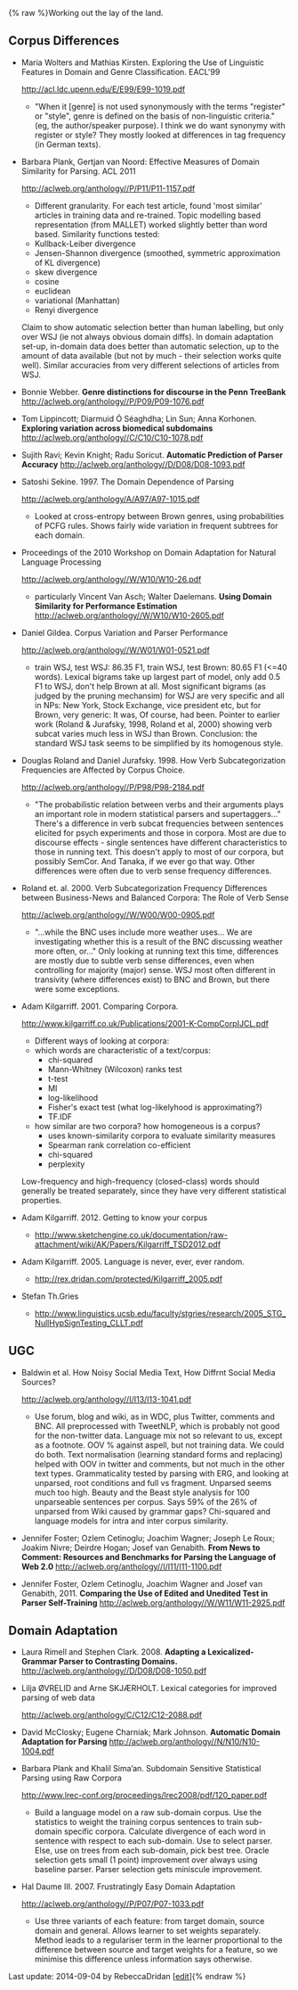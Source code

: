 {% raw %}Working out the lay of the land.

## Corpus Differences

- Maria Wolters and Mathias Kirsten. Exploring the Use of Linguistic
Features in Domain and Genre Classification. EACL'99
  
  <http://acl.ldc.upenn.edu/E/E99/E99-1019.pdf>
  
  - "When it \[genre\] is not used synonymously with the terms
"register" or "style", genre is defined on the basis of
non-linguistic criteria." (eg, the author/speaker purpose). I
think we do want synonymy with register or style? They mostly
looked at differences in tag frequency (in German texts).
- Barbara Plank, Gertjan van Noord: Effective Measures of Domain
Similarity for Parsing. ACL 2011
  
  <http://aclweb.org/anthology//P/P11/P11-1157.pdf>
  
  - Different granularity. For each test article, found 'most
similar' articles in training data and re-trained. Topic
modelling based representation (from MALLET) worked slightly
better than word based. Similarity functions tested:
  - Kullback-Leiber divergence
  - Jensen-Shannon divergence (smoothed, symmetric approximation of
KL divergence)
  - skew divergence
  - cosine
  - euclidean
  - variational (Manhattan)
  - Renyi divergence
  
  Claim to show automatic selection better than human labelling, but
only over WSJ (ie not always obvious domain diffs). In domain
adaptation set-up, in-domain data does better than automatic
selection, up to the amount of data available (but not by much -
their selection works quite well). Similar accuracies from very
different selections of articles from WSJ.
- Bonnie Webber. **Genre distinctions for discourse in the Penn
TreeBank** <http://aclweb.org/anthology//P/P09/P09-1076.pdf>
- Tom Lippincott; Diarmuid Ó Séaghdha; Lin Sun; Anna Korhonen.
**Exploring variation across biomedical subdomains**
<http://aclweb.org/anthology//C/C10/C10-1078.pdf>
- Sujith Ravi; Kevin Knight; Radu Soricut. **Automatic Prediction of
Parser Accuracy** <http://aclweb.org/anthology//D/D08/D08-1093.pdf>
- Satoshi Sekine. 1997. The Domain Dependence of Parsing
  
  <http://aclweb.org/anthology/A/A97/A97-1015.pdf>
  
  - Looked at cross-entropy between Brown genres, using
probabilities of PCFG rules. Shows fairly wide variation in
frequent subtrees for each domain.
- Proceedings of the 2010 Workshop on Domain Adaptation for Natural
Language Processing
  
  <http://aclweb.org/anthology//W/W10/W10-26.pdf>
  
  - particularly Vincent Van Asch; Walter Daelemans. **Using Domain
Similarity for Performance Estimation**
<http://aclweb.org/anthology//W/W10/W10-2605.pdf>
- Daniel Gildea. Corpus Variation and Parser Performance
  
  <http://aclweb.org/anthology//W/W01/W01-0521.pdf>
  
  - train WSJ, test WSJ: 86.35 F1, train WSJ, test Brown: 80.65 F1
(&lt;=40 words). Lexical bigrams take up largest part of model,
only add 0.5 F1 to WSJ, don't help Brown at all. Most
significant bigrams (as judged by the pruning mechansim) for WSJ
are very specific and all in NPs: New York, Stock Exchange, vice
president etc, but for Brown, very generic: It was, Of course,
had been. Pointer to earlier work (Roland & Jurafsky, 1998,
Roland et al, 2000) showing verb subcat varies much less in WSJ
than Brown. Conclusion: the standard WSJ task seems to be
simplified by its homogenous style.
- Douglas Roland and Daniel Jurafsky. 1998. How Verb Subcategorization
Frequencies are Affected by Corpus Choice.
  
  <http://aclweb.org/anthology//P/P98/P98-2184.pdf>
  
  - "The probabilistic relation between verbs and their arguments
plays an important role in modern statistical parsers and
supertaggers..." There's a difference in verb subcat frequencies
between sentences elicited for psych experiments and those in
corpora. Most are due to discourse effects - single sentences
have different characteristics to those in running text. This
doesn't apply to most of our corpora, but possibly
SemCor. And Tanaka, if we ever go that way. Other
differences were often due to verb sense frequency differences.
- Roland et. al. 2000. Verb Subcategorization Frequency Differences
between Business-News and Balanced Corpora: The Role of Verb Sense
  
  <http://aclweb.org/anthology//W/W00/W00-0905.pdf>
  
  - "...while the BNC uses include more weather uses... We are
investigating whether this is a result of the BNC discussing
weather more often, or..." Only looking at running text this
time, differences are mostly due to subtle verb sense
differences, even when controlling for majority (major) sense.
WSJ most often different in transivity (where differences exist)
to BNC and Brown, but there were some exceptions.
- Adam Kilgarriff. 2001. Comparing Corpora.
  
  <http://www.kilgarriff.co.uk/Publications/2001-K-CompCorpIJCL.pdf>
  
  - Different ways of looking at corpora:
  - which words are characteristic of a text/corpus:
    - chi-squared
    - Mann-Whitney (Wilcoxon) ranks test
    - t-test
    - MI
    - log-likelihood
    - Fisher's exact test (what log-likelyhood is approximating?)
    - TF.IDF
  - how similar are two corpora? how homogeneous is a corpus?
    - uses known-similarity corpora to evaluate similarity
measures
    - Spearman rank correlation co-efficient
    - chi-squared
    - perplexity
  
  Low-frequency and high-frequency (closed-class) words should
generally be treated separately, since they have very different
statistical properties.
- Adam Kilgarriff. 2012. Getting to know your corpus
  - <http://www.sketchengine.co.uk/documentation/raw-attachment/wiki/AK/Papers/Kilgarriff_TSD2012.pdf>
- Adam Kilgarriff. 2005. Language is never, ever, ever random.
  - <http://rex.dridan.com/protected/Kilgarriff_2005.pdf>
- Stefan Th.Gries
  - <http://www.linguistics.ucsb.edu/faculty/stgries/research/2005_STG_NullHypSignTesting_CLLT.pdf>

## UGC

- Baldwin et al. How Noisy Social Media Text, How Diffrnt Social Media
Sources?
  
  <http://aclweb.org/anthology//I/I13/I13-1041.pdf>
  
  - Use forum, blog and wiki, as in WDC, plus Twitter, comments and
BNC. All preprocessed with TweetNLP, which is probably not good
for the non-twitter data. Language mix not so relevant to us,
except as a footnote. OOV % against aspell, but not training
data. We could do both. Text normalisation (learning standard
forms and replacing) helped with OOV in twitter and comments,
but not much in the other text types. Grammaticality tested by
parsing with ERG, and looking at unparsed, root conditions and
full vs fragment. Unparsed seems much too high. Beauty and the
Beast style analysis for 100 unparseable sentences per corpus.
Says 59% of the 26% of unparsed from Wiki caused by grammar
gaps? Chi-squared and language models for intra and inter corpus
similarity.
- Jennifer Foster; Ozlem Cetinoglu; Joachim Wagner; Joseph Le Roux;
Joakim Nivre; Deirdre Hogan; Josef van Genabith. **From News to
Comment: Resources and Benchmarks for Parsing the Language of Web
2.0** <http://aclweb.org/anthology//I/I11/I11-1100.pdf>
- Jennifer Foster, Ozlem Cetinoglu, Joachim Wagner and Josef van
Genabith, 2011. **Comparing the Use of Edited and Unedited Test in
Parser Self-Training**
<http://aclweb.org/anthology//W/W11/W11-2925.pdf>

## Domain Adaptation

- Laura Rimell and Stephen Clark. 2008. **Adapting a
Lexicalized-Grammar Parser to Contrasting Domains.**
<http://aclweb.org/anthology//D/D08/D08-1050.pdf>
- Lilja ØVRELID and Arne SKJÆRHOLT. Lexical categories for improved
parsing of web data
  
  <http://aclweb.org/anthology/C/C12/C12-2088.pdf>
- David McClosky; Eugene Charniak; Mark Johnson. **Automatic Domain
Adaptation for Parsing**
<http://aclweb.org/anthology//N/N10/N10-1004.pdf>
- Barbara Plank and Khalil Sima’an. Subdomain Sensitive Statistical
Parsing using Raw Corpora
  
  <http://www.lrec-conf.org/proceedings/lrec2008/pdf/120_paper.pdf>
  
  - Build a language model on a raw sub-domain corpus. Use the
statistics to weight the training corpus sentences to train
sub-domain specific corpora. Calculate divergence of each word
in sentence with respect to each sub-domain. Use to select
parser. Else, use on trees from each sub-domain, pick best tree.
Oracle selection gets small (1 point) improvement over always
using baseline parser. Parser selection gets miniscule
improvement.
- Hal Daume III. 2007. Frustratingly Easy Domain Adaptation
  
  <http://aclweb.org/anthology//P/P07/P07-1033.pdf>
  
  - Use three variants of each feature: from target domain, source
domain and general. Allows learner to set weights separately.
Method leads to a regulariser term in the learner proportional
to the difference between source and target weights for a
feature, so we minimise this difference unless information says
otherwise.

Last update: 2014-09-04 by RebeccaDridan [[edit](https://github.com/delph-in/docs/wiki/WeSearch_Adaptation_Background/_edit)]{% endraw %}